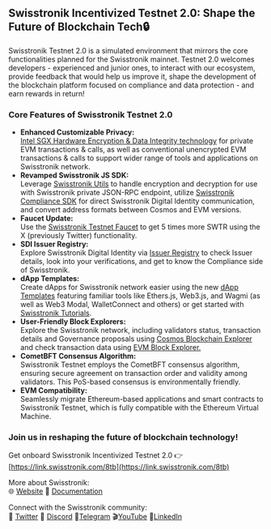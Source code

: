 ## **Swisstronik Incentivized Testnet 2.0: Shape the Future of Blockchain Tech🔒** 

Swisstronik Testnet 2.0 is a simulated environment that mirrors the core functionalities planned for the Swisstronik mainnet. Testnet 2.0 welcomes developers \- experienced and junior ones, to interact with our ecosystem, provide feedback that would help us improve it, shape the development of the blockchain platform focused on compliance and data protection \- and earn rewards in return\! 

### **Core Features of Swisstronik Testnet 2.0**

* **Enhanced Customizable Privacy:**   
  [Intel SGX Hardware Encryption & Data Integrity technology](https://swisstronik.gitbook.io/swisstronik-docs/general/intel-sgx) for private EVM transactions & calls, as well as conventional unencrypted EVM transactions & calls to support wider range of tools and applications on Swisstronik network.  
* **Revamped Swisstronik JS SDK:**   
  Leverage [Swisstronik Utils](https://github.com/SigmaGmbH/swisstronik-js-sdk/tree/master/packages/utils) to handle encryption and decryption for use with Swisstronik private JSON-RPC endpoint, utilize [Swisstronik Compliance SDK](https://github.com/SigmaGmbH/swisstronik-js-sdk/tree/master/packages/sdk) for direct Swisstronik Digital Identity communication, and convert address formats between Cosmos and EVM versions.  
* **Faucet Update:**   
  Use the [Swisstronik Testnet Faucet](https://faucet.testnet.swisstronik.com/) to get 5 times more SWTR using the X (previously Twitter) functionality.  
* **SDI Issuer Registry:**   
  Explore Swisstronik Digital Identity via [Issuer Registry](https://swisstronik.com/issuer-registry) to check Issuer details, look into your verifications, and get to know the Compliance side of Swisstronik.  
* **dApp Templates:**   
  Create dApps for Swisstronik network easier using the new [dApp Templates](https://github.com/SigmaGmbH/swisstronik-dapp-template) featuring familiar tools like Ethers.js, Web3.js, and Wagmi (as well as Web3 Modal, WalletConnect and others) or get started with [Swisstronik Tutorials](https://github.com/SigmaGmbH/swisstronik-tutorials).  
* **User-Friendly Block Explorers:**   
  Explore the Swisstronik network, including validators status, transaction details and Governance proposals using [Cosmos Blockchain Explorer](https://explorer-cosmos.testnet.swisstronik.com/swisstronik) and check transaction data using [EVM Block Explorer.](https://explorer-evm.testnet.swisstronik.com)   
* **CometBFT Consensus Algorithm:**   
  Swisstronik Testnet employs the CometBFT consensus algorithm, ensuring secure agreement on transaction order and validity among validators. This PoS-based consensus is environmentally friendly.  
* **EVM Compatibility:**   
  Seamlessly migrate Ethereum-based applications and smart contracts to Swisstronik Testnet, which is fully compatible with the Ethereum Virtual Machine.

### **Join us in reshaping the future of blockchain technology\!**

Get onboard Swisstronik Incentivized Testnet 2.0 👉  [https://link.swisstronik.com/8tb](https://link.swisstronik.com/8tb) 

More about Swisstronik:   
🌐 [Website](https://link.swisstronik.com/44e) 📖 [Documentation](https://link.swisstronik.com/u7a)

Connect with the Swisstronik community:  
📢 [Twitter](https://link.swisstronik.com/964) 💬 [Discord](https://link.swisstronik.com/2tz) 📧[Telegram](https://link.swisstronik.com/rzz)  🎬[YouTube](https://link.swisstronik.com/mit) 🔗[LinkedIn](https://link.swisstronik.com/4pr)
